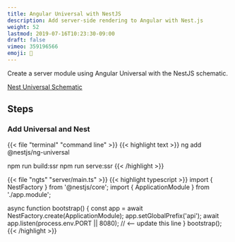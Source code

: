 ```yaml
---
title: Angular Universal with NestJS
description: Add server-side rendering to Angular with Nest.js
weight: 52
lastmod: 2019-07-16T10:23:30-09:00
draft: false
vimeo: 359196566
emoji: 🦅
---
```


Create a server module using Angular Universal with the NestJS schematic.

[Nest Universal Schematic](https://github.com/nestjs/ng-universal)

## Steps 

### Add Universal and Nest

{{< file "terminal" "command line" >}}
{{< highlight text >}}
ng add @nestjs/ng-universal

npm run build:ssr
npm run serve:ssr
{{< /highlight >}}

{{< file "ngts" "server/main.ts" >}}
{{< highlight typescript >}}
import { NestFactory } from '@nestjs/core';
import { ApplicationModule } from './app.module';

async function bootstrap() {
  const app = await NestFactory.create(ApplicationModule);
  app.setGlobalPrefix('api');
  await app.listen(process.env.PORT || 8080); // <-- update this line
}
bootstrap();
{{< /highlight >}}